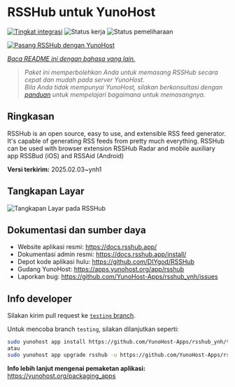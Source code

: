 <!--
N.B.: README ini dibuat secara otomatis oleh <https://github.com/YunoHost/apps/tree/master/tools/readme_generator>
Ini TIDAK boleh diedit dengan tangan.
-->

# RSSHub untuk YunoHost

[![Tingkat integrasi](https://apps.yunohost.org/badge/integration/rsshub)](https://ci-apps.yunohost.org/ci/apps/rsshub/)
![Status kerja](https://apps.yunohost.org/badge/state/rsshub)
![Status pemeliharaan](https://apps.yunohost.org/badge/maintained/rsshub)

[![Pasang RSSHub dengan YunoHost](https://install-app.yunohost.org/install-with-yunohost.svg)](https://install-app.yunohost.org/?app=rsshub)

*[Baca README ini dengan bahasa yang lain.](./ALL_README.md)*

> *Paket ini memperbolehkan Anda untuk memasang RSSHub secara cepat dan mudah pada server YunoHost.*  
> *Bila Anda tidak mempunyai YunoHost, silakan berkonsultasi dengan [panduan](https://yunohost.org/install) untuk mempelajari bagaimana untuk memasangnya.*

## Ringkasan

RSSHub is an open source, easy to use, and extensible RSS feed generator. It's capable of generating RSS feeds from pretty much everything. RSSHub can be used with browser extension RSSHub Radar and mobile auxiliary app RSSBud (iOS) and RSSAid (Android)


**Versi terkirim:** 2025.02.03~ynh1

## Tangkapan Layar

![Tangkapan Layar pada RSSHub](./doc/screenshots/screenshot.png)

## Dokumentasi dan sumber daya

- Website aplikasi resmi: <https://docs.rsshub.app/>
- Dokumentasi admin resmi: <https://docs.rsshub.app/install/>
- Depot kode aplikasi hulu: <https://github.com/DIYgod/RSSHub>
- Gudang YunoHost: <https://apps.yunohost.org/app/rsshub>
- Laporkan bug: <https://github.com/YunoHost-Apps/rsshub_ynh/issues>

## Info developer

Silakan kirim pull request ke [`testing` branch](https://github.com/YunoHost-Apps/rsshub_ynh/tree/testing).

Untuk mencoba branch `testing`, silakan dilanjutkan seperti:

```bash
sudo yunohost app install https://github.com/YunoHost-Apps/rsshub_ynh/tree/testing --debug
atau
sudo yunohost app upgrade rsshub -u https://github.com/YunoHost-Apps/rsshub_ynh/tree/testing --debug
```

**Info lebih lanjut mengenai pemaketan aplikasi:** <https://yunohost.org/packaging_apps>
